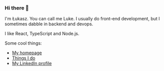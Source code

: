 ### Hi there 👋

I'm Łukasz. You can call me Luke. I usually do front-end development, but I sometimes dabble in backend and devops.

I like React, TypeScript and Node.js.

Some cool things:

* [My homepage](https://www.lukaszwojcik.net/)
* [Things I do](https://www.lukem.net/)
* [My LinkedIn profile](https://www.linkedin.com/in/lukaszwojcik/)
